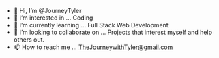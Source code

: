 - 👋 Hi, I’m @JourneyTyler
- 👀 I’m interested in ... Coding
- 🌱 I’m currently learning ... Full Stack Web Development
- 💞️ I’m looking to collaborate on ... Projects that interest myself and help others out.
- 📫 How to reach me ... TheJourneywithTyler@gmail.com

<!---
JourneyTyler/JourneyTyler is a ✨ special ✨ repository because its `README.md` (this file) appears on your GitHub profile.
You can click the Preview link to take a look at your changes.
--->
